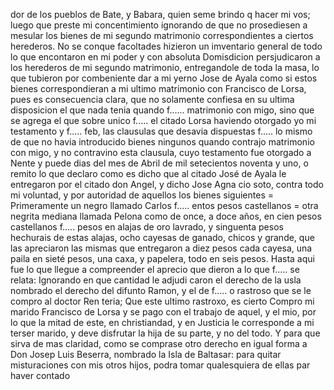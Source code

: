 dor de los pueblos de Bate, y Babara, quien seme brindo q hacer mi vos; luego que preste mi concentimiento ignorando de que no prosediesen a mesular los bienes de mi segundo matrimonio correspondientes a ciertos herederos. No se conque facoltades hizieron un imventario general de todo lo que encontaron en mi poder y con absoluta Domisdicion persjudicaron a los herederos de mi segundo matrimonio, entregandole de toda la masa, lo que tubieron por combeniente dar a mi yerno Jose de Ayala como si estos bienes correspondieran a mi ultimo matrimonio con Francisco de Lorsa, pues es consecuencia clara, que no solamente confiesa en su ultima disposicion el que nada tenia quando f...... matrimonio con migo, sino que se agrega el que sobre unico f..... el citado Lorsa haviendo otorgado yo mi testamento y f..... feb, las clausulas que desavia dispuestas f..... lo mismo de que no havia introducido bienes ningunos quando contrajo matrimonio con migo, y no contravino esta clausula, cuyo testamento fue otorgado a Nente y puede dias del mes de Abril de mil setecientos noventa y uno, o remito lo que declaro como es dicho que al citado José de Ayala le entregaron por el citado don Angel, y dicho Jose Agna cio soto, contra todo mi voluntad, y por autoridad de aquellos los bienes siguientes = Primeramente un negro llamado Carlos f..... entos pesos castellanos = otra negrita mediana llamada Pelona como de once, a doce años, en cien pesos castellanos f..... pesos en alajas de oro lavrado, y singuenta pesos hechurais de estas alajas, ocho cayesas de ganado, chicos y grande, que las apreciaron las mismas que entregaron a diez pesos cada cayesa, una paila en sieté pesos, una caxa, y papelera, todo en seis pesos. Hasta aqui fue lo que llegue a compreender el aprecio que dieron a lo que f..... se relata: Ignorando en que cantidad le adjudi caron el derecho de la usla nombrado el derecho del difunto Ramon, y el de f..... o rastroso que se le compro al doctor Ren teria; Que este ultimo rastroxo, es cierto Compro mi marido Francisco de Lorsa y se pago con el trabajo de aquel, y el mio, por lo que la mitad de este, en christiandad, y en Justicia le corresponde a mi terser marido, y deve disfrutar la hija de su parte, y no del todo. Y para que sirva de mas claridad, como se comprase otro derecho en igual forma a Don Josep Luis Beserra, nombrado la Isla de Baltasar: para quitar misturaciones con mis otros hijos, podra tomar qualesquiera de ellas par haver contado